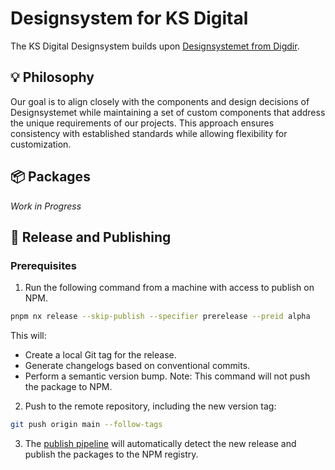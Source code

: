 # Designsystem for KS Digital

The KS Digital Designsystem builds upon [Designsystemet from Digdir](https://www.designsystemet.no/).

## 💡 Philosophy

Our goal is to align closely with the components and design decisions of Designsystemet while maintaining a set of custom components that address the unique requirements of our projects. This approach ensures consistency with established standards while allowing flexibility for customization.

## 📦 Packages

_Work in Progress_

## 🚀 Release and Publishing

### Prerequisites

1. Run the following command from a machine with access to publish on NPM.

```bash
pnpm nx release --skip-publish --specifier prerelease --preid alpha
```

This will:

- Create a local Git tag for the release.
- Generate changelogs based on conventional commits.
- Perform a semantic version bump. Note: This command will not push the package to NPM.

2. Push to the remote repository, including the new version tag:

```bash
git push origin main --follow-tags
```

3. The [publish pipeline](.github/workflows/publish.yml) will automatically detect the new release and publish the packages to the NPM registry.
